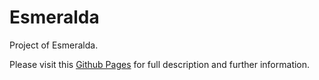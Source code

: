 Esmeralda
===

Project of Esmeralda.

Please visit this [Github Pages](https://alfmunny.github.io/klaus-lab-1/) 
for full description and further information.
